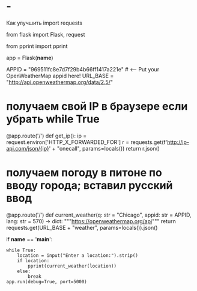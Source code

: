 # -
Как улучшить
import requests

from flask import Flask, request

from pprint import pprint

app = Flask(__name__)

APPID = "969511fc8e7d7f29b4b66ff1417a221e"  # <-- Put your OpenWeatherMap appid here!
URL_BASE = "http://api.openweathermap.org/data/2.5/"

# получаем свой IP в браузере если убрать while True
@app.route('/')
def get_ip():
    ip = request.environ['HTTP_X_FORWARDED_FOR']
    r = requests.get(f'http://ip-api.com/json/{ip}' + "onecall", params=locals())
    return r.json()

# получаем погоду в питоне по вводу города; вставил русский ввод
@app.route('/')
def current_weather(q: str = "Chicago", appid: str = APPID, lang: str = 570) -> dict:
    """https://openweathermap.org/api"""
    return requests.get(URL_BASE + "weather", params=locals()).json()


if __name__ == '__main__':

    while True:
        location = input("Enter a location:").strip()
        if location:
            pprint(current_weather(location))
        else:
            break
    app.run(debug=True, port=5000)
